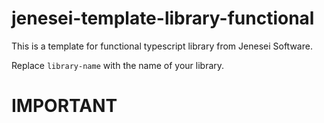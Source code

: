 # jenesei-template-library-functional

This is a template for functional typescript library from Jenesei Software.

Replace ``library-name`` with the name of your library.

# IMPORTANT